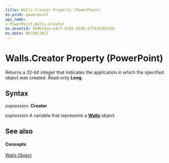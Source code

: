 ```yaml
---
title: Walls.Creator Property (PowerPoint)
ms.prod: powerpoint
api_name:
- PowerPoint.Walls.Creator
ms.assetid: 450b34ce-e4cf-6f83-4220-17f47630fd18
ms.date: 06/08/2017
---
```



# Walls.Creator Property (PowerPoint)

Returns a 32-bit integer that indicates the application in which the specified object was created. Read-only  **Long**.


## Syntax

 _expression_. **Creator**

 _expression_ A variable that represents a **[Walls](PowerPoint.Walls.md)** object.


## See also


#### Concepts


[Walls Object](PowerPoint.Walls.md)

